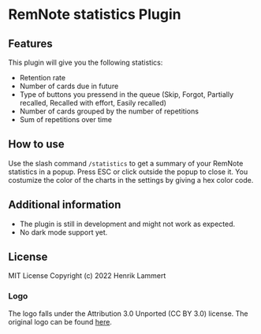 # RemNote statistics Plugin

## Features
This plugin will give you the following statistics:
- Retention rate
- Number of cards due in future
- Type of buttons you pressend in the queue (Skip, Forgot, Partially recalled, Recalled with effort, Easily recalled)
- Number of cards grouped by the number of repetitions
- Sum of repetitions over time

## How to use
Use the slash command `/statistics` to get a summary of your RemNote statistics in a popup. Press ESC or click outside the popup to close it.
You costumize the color of the charts in the settings by giving a hex color code.

## Additional information
- The plugin is still in development and might not work as expected.
- No dark mode support yet.

## License 

MIT License
Copyright (c) 2022 Henrik Lammert

### Logo 

The logo falls under the Attribution 3.0 Unported (CC BY 3.0) license. The original logo can be found [here](https://www.iconfinder.com/icons/2921799/business_diagram_infographic_marketing_pie_chart_presentation_statistics_icon).
